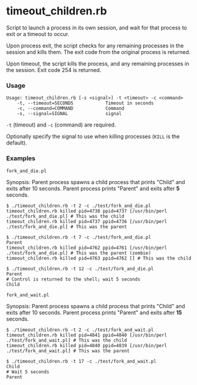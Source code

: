 timeout_children.rb
===================

Script to launch a process in its own session, and wait for that process to exit or a timeout to occur.

Upon process exit, the script checks for any remaining processes in the session and kills them. The exit code from the original process is returned.

Upon timeout, the script kills the process, and any remaining processes in the session. Exit code 254 is returned.

### Usage

```
Usage: timeout_children.rb [-s <signal>] -t <timeout> -c <command>
    -t, --timeout=SECONDS            Timeout in seconds
    -c, --command=COMMAND            Command
    -s, --signal=SIGNAL              signal
```

`-t` (timeout) and `-c` (command) are required.

Optionally specify the signal to use when killing processes (`KILL` is the default).

### Examples

`fork_and_die.pl`

Synopsis: Parent process spawns a child process that prints "Child" and exits after 10 seconds. Parent process prints "Parent" and exits after **5** seconds.

```
$ ./timeout_children.rb -t 2 -c ./test/fork_and_die.pl
timeout_children.rb killed pid=4738 ppid=4737 [/usr/bin/perl ./test/fork_and_die.pl] # This was the child
timeout_children.rb killed pid=4737 ppid=4736 [/usr/bin/perl ./test/fork_and_die.pl] # This was the parent
```

```
$ ./timeout_children.rb -t 7 -c ./test/fork_and_die.pl
Parent
timeout_children.rb killed pid=4762 ppid=4761 [/usr/bin/perl ./test/fork_and_die.pl] # This was the parent (zombie)
timeout_children.rb killed pid=4763 ppid=4762 [] # This was the child
```

```
$ ./timeout_children.rb -t 12 -c ./test/fork_and_die.pl
Parent
# Control is returned to the shell; wait 5 seconds
Child
```

`fork_and_wait.pl`

Synopsis: Parent process spawns a child process that prints "Child" and exits after 10 seconds. Parent process prints "Parent" and exits after **15** seconds.

```
$ ./timeout_children.rb -t 2 -c ./test/fork_and_wait.pl
timeout_children.rb killed pid=4841 ppid=4840 [/usr/bin/perl ./test/fork_and_wait.pl] # This was the child
timeout_children.rb killed pid=4840 ppid=4839 [/usr/bin/perl ./test/fork_and_wait.pl] # This was the parent
```

```
$ ./timeout_children.rb -t 17 -c ./test/fork_and_wait.pl
Child
# Wait 5 seconds
Parent
```

